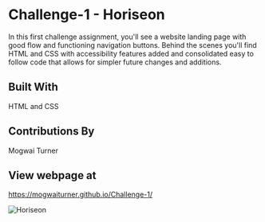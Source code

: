 # Challenge-1 - Horiseon

In this first challenge assignment, you'll see a website landing page with good flow and functioning navigation buttons. Behind the scenes you'll find HTML and CSS with accessibility features added and consolidated easy to follow code that allows for simpler future changes and additions.

## Built With

HTML and CSS

## Contributions By

Mogwai Turner

## View webpage at
https://mogwaiturner.github.io/Challenge-1/

![Horiseon](https://user-images.githubusercontent.com/100330783/168217654-3bd3728f-2726-42ff-b862-2600bbcf0484.png)
